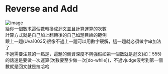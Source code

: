 # Reverse and Add  
![image](https://github.com/10360555iamnn/UVAdataset/assets/95529963/b5ec1d31-4d85-4b84-a537-a895e1e2c66c)  
給你一個數求這個數轉換成迴文並且計算運算的次數  
計算方式就是自己加上翻轉後的自己如題目給的範例  
跟上一題(Uva10035)很像不過上一題可以用數字硬解，這一題就必須做字串加法了  
不過需要注意的一點是，這題的側資深度不夠強假如第一個數就是迴文(如：555)的話還是要做一次運算(次數要至少做一次[do-while])，不過vjudge沒考到第一個數就是回文就是拉哈哈  

